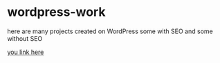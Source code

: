 # wordpress-work

here are many projects created on WordPress some with SEO and some without SEO

[you link here](https://drive.google.com/drive/folders/1PTNij9YhT8BYmtUj04KE0ADewUTHzpBt)
